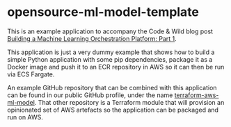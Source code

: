 # opensource-ml-model-template

This is an example application to accompany the Code & Wild blog post [Building a Machine Learning Orchestration Platform: Part 1](https://www.bloomandwild.com).

This application is just a very dummy example that shows how to build a simple Python application with some pip dependencies, package it as a Docker image and push it
to an ECR repository in AWS so it can then be run via ECS Fargate.

An example GitHub repository that can be combined with this application can be found in our public GitHub profile, under the name [terraform-aws-ml-model](https://github.com/BloomAndWild/terraform-aws-ml-model).
That other repository is a Terraform module that will provision an opinionated set of AWS artefacts so the application can be packaged and run on AWS.
